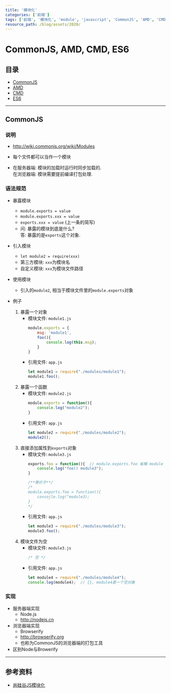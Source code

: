 ```yaml
---
title: '模块化'
categories: ['前端']
tags: ['前端', '模块化', 'module', 'javascript', 'CommonJS', 'AMD', 'CMD', 'ES6']
resource_path: /blog/assets/2020/
---
```



# CommonJS, AMD, CMD, ES6

## 目录

* [CommonJS](#commonjs)
* [AMD](#amd)
* [CMD](#cmd)
* [ES6](#es6)

---

## CommonJS

### 说明

* http://wiki.commonjs.org/wiki/Modules

* 每个文件都可以当作一个模块

* 在服务器端: 模块的加载时运行时同步加载的.  
  在浏览器端: 模块需要提前编译打包处理.

### 语法规范

* 暴露模块  
    * ``` module.exports = value ```
    * ``` module.exports.xxx = value ```  
    *  ``` exports.xxx = value ``` (上一条的简写)
    * 问: 暴露的模块到底是什么?  
      答: 暴露的是```exports```这个对象.

* 引入模块  
    * ```let module2 = require(xxx)```
    * 第三方模块: ```xxx```为模块名
    * 自定义模块: ```xxx```为模块文件路径

* 使用模块
    * 引入的```module2```, 相当于模块文件里的```module.exports```对象

* 例子
    1. 暴露一个对象  
        * 模块文件: ```module1.js```
            ```js
            module.exports = {
                msg: 'module1',
                foo(){
                    console.log(this.msg);
                }
            }
            ```
        * 引用文件: ```app.js```
            ```js
            let module1 = require("./modules/module1");
            module1.foo();
            ```
    2. 暴露一个函数
        * 模块文件: ```module2.js```
            ```js
            module.exports = function(){
                console.log("module2");
            }
            ```
        * 引用文件: ```app.js```
            ```js
            let module2 = require("./modules/module2");
            module2();
            ```
    3. 直接添加属性到```exports```对象
        * 模块文件: ```module3.js```
            ```js
            exports.foo = function(){  // module.exports.foo 省略 module 的简写
                console.log("foo() module3");
            }

            /**等价于**/
            /*
            module.exports.foo = function(){
                consojle.log("module3);
            }
            */
            ``` 
        * 引用文件: ```app.js```
            ```js
            let module3 = require("./modules/module3");
            module3.foo();
            ```
    4. 模块文件为空
        * 模块文件: ```module3.js```
            ```js
            /* 空 */
            ```
        * 引用文件: ```app.js```
            ```js
            let module4 = require("./modules/module4");
            console.log(module4);  // {}, module4是一个空对象
            ```

### 实现

* 服务器端实现  
    * Node.js
    * http://nodejs.cn
* 浏览器端实现
    * Browserify
    * http://browserify.org
    * 也称为CommonJS的浏览器端的打包工具
* 区别Node与Browerify





---

参考资料
---

* [尚硅谷JS模块化](https://www.bilibili.com/video/BV18s411E7Tj?t=50)